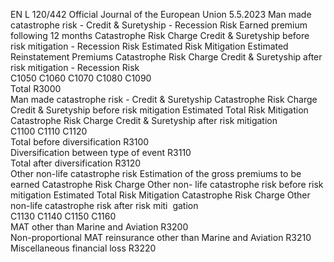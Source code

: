 EN  L 120/442 Official Journal of the European Union 5.5.2023
 Man made catastrophe risk - Credit & Suretyship - 
Recession Risk  Earned premium 
following 12 
months  Catastrophe Risk 
Charge Credit & 
Suretyship before 
risk mitigation - 
Recession Risk  Estimated Risk 
Mitigation  Estimated 
Reinstatement 
Premiums  Catastrophe 
Risk Charge 
Credit & 
Suretyship after 
risk mitigation - 
Recession Risk  
C1050  C1060  C1070  C1080  C1090  
Total  R3000  
Man made catastrophe risk - Credit & Suretyship  Catastrophe Risk 
Charge Credit & 
Suretyship before 
risk mitigation  Estimated Total 
Risk Mitigation  Catastrophe Risk 
Charge Credit & 
Suretyship after 
risk mitigation  
C1100  C1110  C1120  
Total before diversification  R3100  
Diversification between type of event  R3110  
Total after diversification  R3120  
Other non-life catastrophe risk  Estimation of the 
gross premiums to 
be earned  Catastrophe Risk 
Charge Other non- 
life catastrophe 
risk before risk 
mitigation  Estimated Total 
Risk Mitigation  Catastrophe 
Risk Charge 
Other non-life 
catastrophe risk 
after risk miti ­
gation  
C1130  C1140  C1150  C1160  
MAT other than Marine and Aviation  R3200  
Non-proportional MAT reinsurance other than 
Marine and Aviation  R3210  
Miscellaneous financial loss  R3220